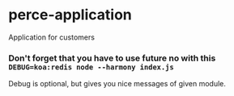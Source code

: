 perce-application
=================

Application for customers

### Don't forget that you have to use future no with this `DEBUG=koa:redis node --harmony index.js`

Debug is optional, but gives you nice messages of given module.
